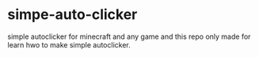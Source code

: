 # simpe-auto-clicker
simple autoclicker for minecraft and any game and this repo only made for learn hwo to make simple autoclicker.
